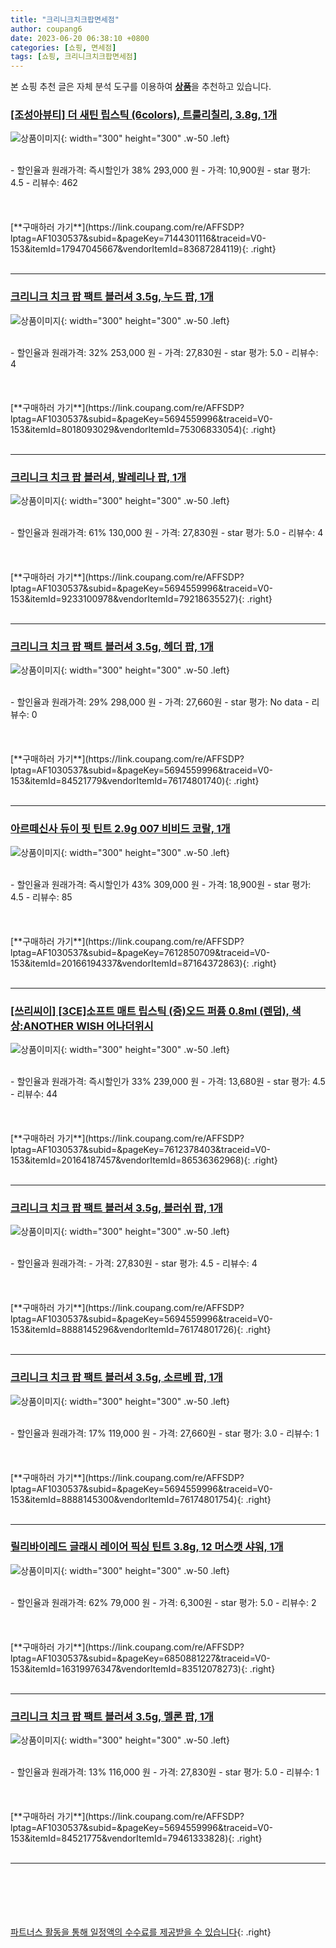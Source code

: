 ```yaml
---
title: "크리니크치크팝면세점"
author: coupang6
date: 2023-06-20 06:38:10 +0800
categories: [쇼핑, 면세점]
tags: [쇼핑, 크리니크치크팝면세점]
---
```


본 쇼핑 추천 글은 자체 분석 도구를 이용하여 [**상품**](https://link.coupang.com/a/bao1ui)을 추천하고 있습니다.

### [[조성아뷰티] 더 새틴 립스틱 (6colors), 트룰리칠리, 3.8g, 1개](https://link.coupang.com/re/AFFSDP?lptag=AF1030537&subid=&pageKey=7144301116&traceid=V0-153&itemId=17947045667&vendorItemId=83687284119)

![상품이미지](https://thumbnail8.coupangcdn.com/thumbnails/remote/230x230ex/image/vendor_inventory/17b5/5636a9aea8220de69c23ba4c988343f248e9b2e24356ae0bfb442ee9539e.jpg){: width="300" height="300" .w-50 .left}


<br>
- 할인율과 원래가격: 즉시할인가 38%  293,000   원
- 가격: 10,900원
- star 평가: 4.5
- 리뷰수: 462
<br>
<br>
<br>
<br>
[**구매하러 가기**](https://link.coupang.com/re/AFFSDP?lptag=AF1030537&subid=&pageKey=7144301116&traceid=V0-153&itemId=17947045667&vendorItemId=83687284119){: .right}
<br>
<br>

---

### [크리니크 치크 팝 팩트 블러셔 3.5g, 누드 팝, 1개](https://link.coupang.com/re/AFFSDP?lptag=AF1030537&subid=&pageKey=5694559996&traceid=V0-153&itemId=8018093029&vendorItemId=75306833054)

![상품이미지](https://thumbnail10.coupangcdn.com/thumbnails/remote/230x230ex/image/retail/images/2615339144607332-999451c0-f6ca-41ce-a799-aad30b1fb2b9.jpg){: width="300" height="300" .w-50 .left}


<br>
- 할인율과 원래가격: 32%  253,000   원
- 가격: 27,830원
- star 평가: 5.0
- 리뷰수: 4
<br>
<br>
<br>
<br>
[**구매하러 가기**](https://link.coupang.com/re/AFFSDP?lptag=AF1030537&subid=&pageKey=5694559996&traceid=V0-153&itemId=8018093029&vendorItemId=75306833054){: .right}
<br>
<br>

---

### [크리니크 치크 팝 블러셔, 발레리나 팝, 1개](https://link.coupang.com/re/AFFSDP?lptag=AF1030537&subid=&pageKey=5694559996&traceid=V0-153&itemId=9233100978&vendorItemId=79218635527)

![상품이미지](https://thumbnail10.coupangcdn.com/thumbnails/remote/230x230ex/image/retail/images/3229234208484179-de25b922-18fe-49f8-9d79-80517319b884.jpg){: width="300" height="300" .w-50 .left}


<br>
- 할인율과 원래가격: 61%  130,000   원
- 가격: 27,830원
- star 평가: 5.0
- 리뷰수: 4
<br>
<br>
<br>
<br>
[**구매하러 가기**](https://link.coupang.com/re/AFFSDP?lptag=AF1030537&subid=&pageKey=5694559996&traceid=V0-153&itemId=9233100978&vendorItemId=79218635527){: .right}
<br>
<br>

---

### [크리니크 치크 팝 팩트 블러셔 3.5g, 헤더 팝, 1개](https://link.coupang.com/re/AFFSDP?lptag=AF1030537&subid=&pageKey=5694559996&traceid=V0-153&itemId=84521779&vendorItemId=76174801740)

![상품이미지](https://thumbnail6.coupangcdn.com/thumbnails/remote/230x230ex/image/retail/images/1193803839570800-489db641-6203-4f68-8b90-0f62226ad796.jpg){: width="300" height="300" .w-50 .left}


<br>
- 할인율과 원래가격: 29%  298,000   원
- 가격: 27,660원
- star 평가: No data
- 리뷰수: 0
<br>
<br>
<br>
<br>
[**구매하러 가기**](https://link.coupang.com/re/AFFSDP?lptag=AF1030537&subid=&pageKey=5694559996&traceid=V0-153&itemId=84521779&vendorItemId=76174801740){: .right}
<br>
<br>

---

### [아르떼신사 듀이 핏 틴트 2.9g 007 비비드 코랄, 1개](https://link.coupang.com/re/AFFSDP?lptag=AF1030537&subid=&pageKey=7612850709&traceid=V0-153&itemId=20166194337&vendorItemId=87164372863)

![상품이미지](https://thumbnail9.coupangcdn.com/thumbnails/remote/230x230ex/image/vendor_inventory/7e5b/ea1059e06478899a97835acd62634a98104508aa17b93b7b659a47c05fc7.jpg){: width="300" height="300" .w-50 .left}


<br>
- 할인율과 원래가격: 즉시할인가 43%  309,000   원
- 가격: 18,900원
- star 평가: 4.5
- 리뷰수: 85
<br>
<br>
<br>
<br>
[**구매하러 가기**](https://link.coupang.com/re/AFFSDP?lptag=AF1030537&subid=&pageKey=7612850709&traceid=V0-153&itemId=20166194337&vendorItemId=87164372863){: .right}
<br>
<br>

---

### [[쓰리씨이] [3CE]소프트 매트 립스틱 (증)오드 퍼퓸 0.8ml (렌덤), 색상:ANOTHER WISH 어나더위시](https://link.coupang.com/re/AFFSDP?lptag=AF1030537&subid=&pageKey=7612378403&traceid=V0-153&itemId=20164187457&vendorItemId=86536362968)

![상품이미지](https://thumbnail6.coupangcdn.com/thumbnails/remote/230x230ex/image/vendor_inventory/69fd/abf2826481235f6fa87518c56c2a57f64499a2e522c4f01abfd42c681f64.jpg){: width="300" height="300" .w-50 .left}


<br>
- 할인율과 원래가격: 즉시할인가 33%  239,000   원
- 가격: 13,680원
- star 평가: 4.5
- 리뷰수: 44
<br>
<br>
<br>
<br>
[**구매하러 가기**](https://link.coupang.com/re/AFFSDP?lptag=AF1030537&subid=&pageKey=7612378403&traceid=V0-153&itemId=20164187457&vendorItemId=86536362968){: .right}
<br>
<br>

---

### [크리니크 치크 팝 팩트 블러셔 3.5g, 블러쉬 팝, 1개](https://link.coupang.com/re/AFFSDP?lptag=AF1030537&subid=&pageKey=5694559996&traceid=V0-153&itemId=8888145296&vendorItemId=76174801726)

![상품이미지](https://thumbnail6.coupangcdn.com/thumbnails/remote/230x230ex/image/retail/images/1203289043429282-6fd3d7b0-6fc7-47b3-b250-47aa165d2c9c.jpg){: width="300" height="300" .w-50 .left}


<br>
- 할인율과 원래가격: 
- 가격: 27,830원
- star 평가: 4.5
- 리뷰수: 4
<br>
<br>
<br>
<br>
[**구매하러 가기**](https://link.coupang.com/re/AFFSDP?lptag=AF1030537&subid=&pageKey=5694559996&traceid=V0-153&itemId=8888145296&vendorItemId=76174801726){: .right}
<br>
<br>

---

### [크리니크 치크 팝 팩트 블러셔 3.5g, 소르베 팝, 1개](https://link.coupang.com/re/AFFSDP?lptag=AF1030537&subid=&pageKey=5694559996&traceid=V0-153&itemId=8888145300&vendorItemId=76174801754)

![상품이미지](https://thumbnail9.coupangcdn.com/thumbnails/remote/230x230ex/image/retail/images/1273452727601500-8e0332d9-4275-421a-9c8d-718606302e2d.jpg){: width="300" height="300" .w-50 .left}


<br>
- 할인율과 원래가격: 17%  119,000   원
- 가격: 27,660원
- star 평가: 3.0
- 리뷰수: 1
<br>
<br>
<br>
<br>
[**구매하러 가기**](https://link.coupang.com/re/AFFSDP?lptag=AF1030537&subid=&pageKey=5694559996&traceid=V0-153&itemId=8888145300&vendorItemId=76174801754){: .right}
<br>
<br>

---

### [릴리바이레드 글래시 레이어 픽싱 틴트 3.8g, 12 머스캣 샤워, 1개](https://link.coupang.com/re/AFFSDP?lptag=AF1030537&subid=&pageKey=6850881227&traceid=V0-153&itemId=16319976347&vendorItemId=83512078273)

![상품이미지](https://thumbnail6.coupangcdn.com/thumbnails/remote/230x230ex/image/retail/images/2022/10/18/14/4/ba1a88d5-e760-4e7a-8102-17be64db6958.jpg){: width="300" height="300" .w-50 .left}


<br>
- 할인율과 원래가격: 62%  79,000   원
- 가격: 6,300원
- star 평가: 5.0
- 리뷰수: 2
<br>
<br>
<br>
<br>
[**구매하러 가기**](https://link.coupang.com/re/AFFSDP?lptag=AF1030537&subid=&pageKey=6850881227&traceid=V0-153&itemId=16319976347&vendorItemId=83512078273){: .right}
<br>
<br>

---

### [크리니크 치크 팝 팩트 블러셔 3.5g, 멜론 팝, 1개](https://link.coupang.com/re/AFFSDP?lptag=AF1030537&subid=&pageKey=5694559996&traceid=V0-153&itemId=84521775&vendorItemId=79461333828)

![상품이미지](https://thumbnail7.coupangcdn.com/thumbnails/remote/230x230ex/image/retail/images/2633618694308579-c34cacb7-8d34-4cbc-b657-4a15b3753bf9.jpg){: width="300" height="300" .w-50 .left}


<br>
- 할인율과 원래가격: 13%  116,000   원
- 가격: 27,830원
- star 평가: 5.0
- 리뷰수: 1
<br>
<br>
<br>
<br>
[**구매하러 가기**](https://link.coupang.com/re/AFFSDP?lptag=AF1030537&subid=&pageKey=5694559996&traceid=V0-153&itemId=84521775&vendorItemId=79461333828){: .right}
<br>
<br>

---
<br><br><br><br><br> [파트너스 활동을 통해 일정액의 수수료를 제공받을 수 있습니다](https://link.coupang.com/a/bao1ui){: .right}